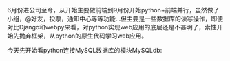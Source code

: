 6月份进公司至今，从开始主要做前端到9月份开始python+前端并行，虽然做了小组，@好友，投票，通知中心等等功能...但主要是一些数据库的读写操作，即便对比Django和webpy来看，对python实现web应用的底层还是不甚明了，索性开始先抛弃框架，从python的原生代码学习web应用。

今天先开始看python连接MySQL数据库的模块MySQLdb:
